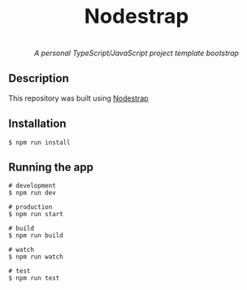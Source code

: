 <p style="text-align: center; font-size: 40px; font-weight:bold">Nodestrap</p>

<p style="text-align: center;"><i>A personal TypeScript/JavaScript project template bootstrap</i></p>

## Description

This repository was built using [Nodestrap](https://github.com/o-sca/nodestrap/tree/main)

## Installation

```
$ npm run install
```

## Running the app

```
# development
$ npm run dev

# production
$ npm run start

# build
$ npm run build

# watch
$ npm run watch

# test
$ npm run test
```
